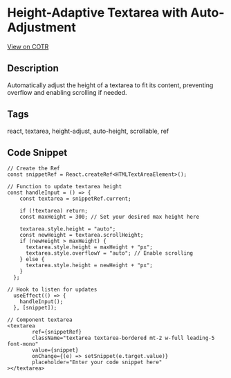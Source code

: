# Height-Adaptive Textarea with Auto-Adjustment

[View on COTR](https://cotr.dev/snippet/326)

## Description
Automatically adjust the height of a textarea to fit its content, preventing overflow and enabling scrolling if needed.

## Tags
react, textarea, height-adjust, auto-height, scrollable, ref

## Code Snippet
```
// Create the Ref
const snippetRef = React.createRef<HTMLTextAreaElement>();

// Function to update textarea height
const handleInput = () => {
    const textarea = snippetRef.current;

    if (!textarea) return;
    const maxHeight = 300; // Set your desired max height here

    textarea.style.height = "auto";
    const newHeight = textarea.scrollHeight;
    if (newHeight > maxHeight) {
      textarea.style.height = maxHeight + "px";
      textarea.style.overflowY = "auto"; // Enable scrolling
    } else {
      textarea.style.height = newHeight + "px";
    }
  };

// Hook to listen for updates
  useEffect(() => {
    handleInput();
  }, [snippet]);

// Component textarea
<textarea
        ref={snippetRef}
        className="textarea textarea-bordered mt-2 w-full leading-5 font-mono"
        value={snippet}
        onChange={(e) => setSnippet(e.target.value)}
        placeholder="Enter your code snippet here"
></textarea> 
```
